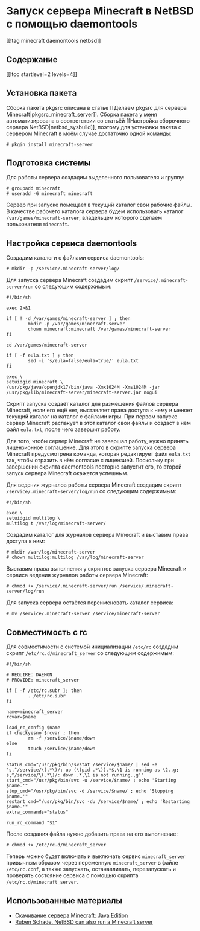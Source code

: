 Запуск сервера Minecraft в NetBSD с помощью daemontools
=======================================================

[[!tag minecraft daemontools netbsd]]

Содержание
----------

[[!toc startlevel=2 levels=4]]

Установка пакета
----------------

Сборка пакета pkgsrc описана в статье [[Делаем pkgsrc для сервера Minecraft|pkgsrc_minecraft_server]]. Сборка пакета у меня автоматизирована в соответствии со статьёй [[Настройка сборочного сервера NetBSD|netbsd_sysbuild]], поэтому для установки пакета с сервером Minecraft в моём случае достаточно одной команды:

    # pkgin install minecraft-server

Подготовка системы
------------------

Для работы сервера создадим выделенного пользователя и группу:

    # groupadd minecraft
    # useradd -G minecraft minecraft

Сервер при запуске помещает в текущий каталог свои рабочие файлы. В качестве рабочего каталога сервера будем использовать каталог `/var/games/minecraft-server`, владельцем которого сделаем пользователя `minecraft`.

Настройка сервиса daemontools
-----------------------------

Создадим каталоги с файлами сервиса daemontools:

    # mkdir -p /service/.minecraft-server/log/

Для запуска сервера Minecraft создадим скрипт `/service/.minecraft-server/run` со следующим содержимым:

    #!/bin/sh
    
    exec 2>&1
    
    if [ ! -d /var/games/minecraft-server ] ; then
            mkdir -p /var/games/minecraft-server
            chown minecraft:minecraft /var/games/minecraft-server
    fi
    
    cd /var/games/minecraft-server
    
    if [ -f eula.txt ] ; then
            sed -i 's/eula=false/eula=true/' eula.txt
    fi
    
    exec \
    setuidgid minecraft \
    /usr/pkg/java/openjdk17/bin/java -Xmx1024M -Xms1024M -jar /usr/pkg/lib/minecraft-server/minecraft-server.jar nogui

Скрипт запуска создаёт каталог для размещения файлов сервера Minecraft, если его ещё нет, выставляет права доступа к нему и меняет текущий каталог на каталог с файлами игры. При первом запуске сервер Minecraft распакует в этот каталог свои файлы и создаст в нём файл `eula.txt`, после чего завершит работу.

Для того, чтобы сервер Minecraft не завершал работу, нужно принять лицензионное соглашение. Для этого в скрипте запуска сервера Minecraft предусмотрена команда, которая редактирует файл `eula.txt` так, чтобы отразить в нём согласие с лицензией. Поскольку при завершении скрипта daemontools повторно запустит его, то второй запуск сервера Minecraft окажется успешным.

Для ведения журналов работы сервера Minecraft создадим скрипт `/service/.minecraft-server/log/run` со следующим содержимым:

    #!/bin/sh
    
    exec \
    setuidgid multilog \
    multilog t /var/log/minecraft-server/

Создадим каталог для журналов сервера Minecraft и выставим права доступа к ним:

    # mkdir /var/log/minecraft-server
    # chown multilog:multilog /var/log/minecraft-server

Выставим права выполнения у скриптов запуска сервера Minecraft и сервиса ведения журналов работы сервера Minecraft:

    # chmod +x /service/.minecraft-server/run /service/.minecraft-server/log/run

Для запуска сервера остаётся переименовать каталог сервиса:

    # mv /service/.minecraft-server /service/minecraft-server

Совместимость с rc
------------------

Для совместимости с системой инициализации `/etc/rc` создадим скрипт `/etc/rc.d/minecraft_server` со следующим содержимым:

    #!/bin/sh
    
    # REQUIRE: DAEMON
    # PROVIDE: minecraft_server
    
    if [ -f /etc/rc.subr ]; then
            . /etc/rc.subr
    fi
    
    name=minecraft_server
    rcvar=$name
    
    load_rc_config $name
    if checkyesno $rcvar ; then
            rm -f /service/$name/down
    else
            touch /service/$name/down
    fi
    
    status_cmd="/usr/pkg/bin/svstat /service/$name/ | sed -e 's,^/service/\(.*\)/: up (\(pid .*\)).*$,\1 is running as \2.,g; s,^/service/\(.*\)/: down .*,\1 is not running.,g'"
    start_cmd="/usr/pkg/bin/svc -u /service/$name/ ; echo 'Starting $name.'"
    stop_cmd="/usr/pkg/bin/svc -d /service/$name/ ; echo 'Stopping $name.'"
    restart_cmd="/usr/pkg/bin/svc -du /service/$name/ ; echo 'Restarting $name.'"
    extra_commands="status"
    
    run_rc_command "$1"

После создания файла нужно добавить права на его выполнение:

    # chmod +x /etc/rc.d/minecraft_server

Теперь можно будет включать и выключать сервис `minecraft_server` привычным образом через переменную `minecraft_server` в файле `/etc/rc.conf`, а также запускать, останавливать, перезапускать и проверять состояние сервиса с помощью скрипта `/etc/rc.d/minecraft_server`.

Использованные материалы
------------------------

* [Скачивание сервера Minecraft: Java Edition](https://www.minecraft.net/ru-ru/download/server)
* [Ruben Schade. NetBSD can also run a Minecraft server](https://rubenerd.com/netbsd-can-also-run-a-minecraft-server/)
